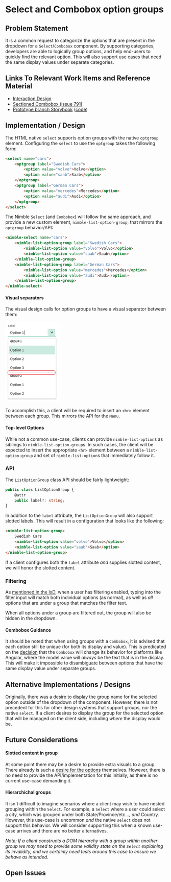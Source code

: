 # Select and Combobox option groups

## Problem Statement

It is a common request to categorize the options that are present in the dropdown for a `Select`/`Combobox` component. By supporting categories, developers are able to logically group options, and help end-users to quickly find the relevant option. This will also support use cases that need the same display values under separate categories.

## Links To Relevant Work Items and Reference Material

-   [Interaction Design](./IxD.md#groups)
-   [Sectioned Combobox (issue 791)](https://github.com/ni/nimble/issues/791)
-   [Prototype branch Storybook](https://60e89457a987cf003efc0a5b-cvmxlqwglb.chromatic.com/?path=/docs/components-select--docs) ([code](https://github.com/ni/nimble/tree/groupable-select))

## Implementation / Design

The HTML native `select` supports option groups with the native `optgroup` element. Configuring the `select` to use the `optgroup` takes the following form:

```html
<select name="cars">
    <optgroup label="Swedish Cars">
        <option value="volvo">Volvo</option>
        <option value="saab">Saab</option>
    </optgroup>
    <optgroup label="German Cars">
        <option value="mercedes">Mercedes</option>
        <option value="audi">Audi</option>
    </optgroup>
</select>
```

The Nimble `Select` (and `Combobox`) will follow the same approach, and provide a new custom element, `nimble-list-option-group`, that mirrors the `optgroup` behavior/API:

```html
<nimble-select name="cars">
    <nimble-list-option-group label="Swedish Cars">
        <nimble-list-option value="volvo">Volvo</option>
        <nimble-list-option value="saab">Saab</option>
    </nimble-list-option-group>
    <nimble-list-option-group label="German Cars">
        <nimble-list-option value="mercedes">Mercedes</option>
        <nimble-list-option value="audi">Audi</option>
    </nimble-list-option-group>
</nimble-select>
```

#### Visual separators

The visual design calls for option groups to have a visual separator between them:

![](./spec-images/option-group-separator.png)

To accomplish this, a client will be required to insert an `<hr>` element between each group. This mirrors the API for the `Menu`.

#### Top-level Options

While not a common use-case, clients can provide `nimble-list-option`s as siblings to `nimble-list-option-group`s. In such cases, the client will be expected to insert the appropriate `<hr>` element between a `nimble-list-option-group` and set of `nimble-list-option`s that immediately follow it.

### API

The `ListOptionGroup` class API should be fairly lightweight:

```ts
public class ListOptionGroup {
    @attr
    public label?: string;
}
```

In addition to the `label` attribute, the `ListOptionGroup` will also support slotted labels. This will result in a configuration that looks like the following:

```html
<nimble-list-option-group>
    Swedish Cars
    <nimble-list-option value="volvo">Volvo</option>
    <nimble-list-option value="saab">Saab</option>
</nimble-list-option-group>
```

If a client configures both the `label` attribute _and_ supplies slotted content, we will honor the slotted content.

### Filtering

As [mentioned in the IxD](https://github.com/ni/nimble/blob/main/packages/nimble-components/src/select/specs/IxD.md#groups), when a user has filtering enabled, typing into the filter input will match both individual options (as normal), as well as _all_ options that are under a group that matches the filter text.

When all options under a group are filtered out, the group will also be hidden in the dropdown.

#### Combobox Guidance

It should be noted that when using groups with a `Combobox`, it is advised that each option still be unique (for both its display and value). This is predicated on the [decision](https://github.com/ni/nimble/issues/1168#issuecomment-1568733159) that the `Combobox` will change its behavior for platforms like Angular, where the model value will _always_ be the text that is in the display. This will make it impossible to disambiguate between options that have the same display value under separate groups.

## Alternative Implementations / Designs

Originally, there was a desire to display the group name for the selected option outside of the dropdown of the component. However, there is not precedent for this for other design systems that support groups, nor the native `select`. If a client desires to display the group for the selected option that will be managed on the client side, including _where_ the display would be.

## Future Considerations

#### Slotted content in group

At some point there may be a desire to provide extra visuals to a group. There already is such a [desire for the options](https://github.com/ni/nimble/issues/1135) themselves. However, there is no need to provide the API/implementation for this initially, as there is no current use-case demanding it.

#### Hierarchichal groups

It isn't difficult to imagine scenarios where a client may wish to have nested grouping within the `Select`. For example, a `Select` where a user could select a city, which was grouped under both State/Province/etc..., _and_ Country. However, this use-case is uncommon _and_ the native `select` does not support this behavior. We will consider supporting this when a known use-case arrives and there are no better alternatives.

_Note: If a client constructs a DOM hierarchy with a group within another group we may need to provide some validity state on the `Select` explaining its invalidity, and we certainly need tests around this case to ensure we behave as intended._

## Open Issues

